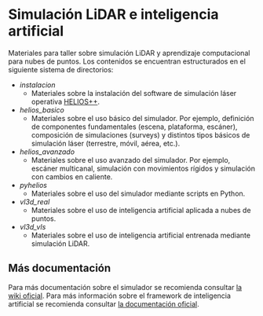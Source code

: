 # Simulación LiDAR e inteligencia artificial
Materiales para taller sobre simulación LiDAR y aprendizaje computacional para nubes de puntos. Los contenidos se encuentran estructurados en el siguiente sistema de directorios:



* *instalacion*
  * Materiales sobre la instalación del software de simulación láser operativa [HELIOS++](https://github.com/3dgeo-heidelberg/helios).
* *helios_basico*
  * Materiales sobre el uso básico del simulador. Por ejemplo, definición de componentes fundamentales (escena, plataforma, escáner), composición de simulaciones (surveys) y distintos tipos básicos de simulación láser (terrestre, móvil, aérea, etc.).
* *helios_avanzado*
  * Materiales sobre el uso avanzado del simulador. Por ejemplo, escáner multicanal, simulación con movimientos rígidos y simulación con cambios en caliente.
* *pyhelios*
  * Materiales sobre el uso del simulador mediante scripts en Python.
* *vl3d_real*
  * Materiales sobre el uso de inteligencia artificial aplicada a nubes de puntos.
* *vl3d_vls*
  * Materiales sobre el uso de inteligencia artificial entrenada mediante simulación LiDAR.





## Más documentación

Para más documentación sobre el simulador se recomienda consultar [la wiki oficial](https://github.com/3dgeo-heidelberg/helios/wiki). Para más información sobre el framework de inteligencia artificial se recomienda consultar [la documentación oficial](https://virtualearn3d.readthedocs.io/en/latest/).

